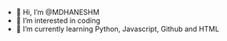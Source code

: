 - 👋 Hi, I’m @MDHANESHM
- 👀 I’m interested in coding
- 🌱 I’m currently learning Python, Javascript, Github and HTML
<!---
MDHANESHM/MDHANESHM is a ✨ special ✨ repository because its `README.md` (this file) appears on your GitHub profile.
You can click the Preview link to take a look at your changes.
--->

